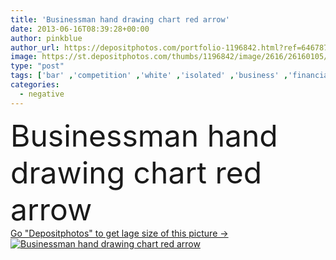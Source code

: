 ```yaml
---
title: 'Businessman hand drawing chart red arrow'
date: 2013-06-16T08:39:28+00:00
author: pinkblue
author_url: https://depositphotos.com/portfolio-1196842.html?ref=64678756
image: https://st.depositphotos.com/thumbs/1196842/image/2616/26160105/api_thumb_450.jpg?forcejpeg=true
type: "post"
tags: ['bar' ,'competition' ,'white' ,'isolated' ,'business' ,'financial' ,'market' ,'growth' ,'risk' ,'fall' ,'line' ,'hand' ,'fingers' ,'occupation' ,'Expertise' ,'pointing' ,'businessman' ,'pen' ,'drawing' ,'rectangle' ,'pencil' ,'investment' ,'finance' ,'stock' ,'future' ,'achievement' ,'crisis' ,'turnover' ,'negative' ,'rectangular' ,'bad' ,'crash' ,'map' ,'selling' ,'improvement' ,'disaster' ,'failure' ,'graph' ,'chart' ,'progress' ,'diagram' ,'forecasting' ,'decline' ,'fail' ,'tracing' ,'consultant' ,'shares' ,'decrease' ,'trend' ]
categories: 
  - negative
---
```

<div aling="center">
            <font size="60"> Businessman hand drawing chart red arrow</font>   
</div>
<div>
    <a href='https://depositphotos.com/26160105/stock-photo-businessman-hand-drawing-chart-red.html?ref=64678756' target=_blank > Go "Depositphotos" to get lage size of this picture ->
        <img href='https://depositphotos.com/26160105/stock-photo-businessman-hand-drawing-chart-red.html?ref=64678756' src='https://st.depositphotos.com/1196842/2616/i/950/depositphotos_26160105-stock-photo-businessman-hand-drawing-chart-red.jpg?forcejpeg=true' alt='Businessman hand drawing chart red arrow' >
    </a>
</div>
